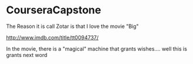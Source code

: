 # CourseraCapstone

The Reason it is call Zotar is that I love the movie "Big"

http://www.imdb.com/title/tt0094737/

In the movie, there is a "magical" machine that grants wishes.... well this is grants next word
